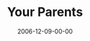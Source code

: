 ---
layout: message
category: message
series: "Home For The Holidays"
title: "Your Parents"
date: 2006-12-09-00-00
message_id: 39
audio: "http://s3.amazonaws.com/crossroads-media/media/legacy/mp3/HFTH_02_Your_Parents_12-10-06_Wells.mp3"
audio-duration: "40:24"
flag: "N"
---